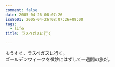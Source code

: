 ```yaml
---
comment: false
date: 2005-04-26 08:07:26
iso8601: 2005-04-26T08:07:26+09:00
tags:
  - life
title: ラスベガスに行く

---
```


<div class="entry-body">
  <p>もうすぐ、ラスベガスに行く。<br />
    ゴールデンウィークを微妙にはずして一週間の旅だ。</p>
</div>
